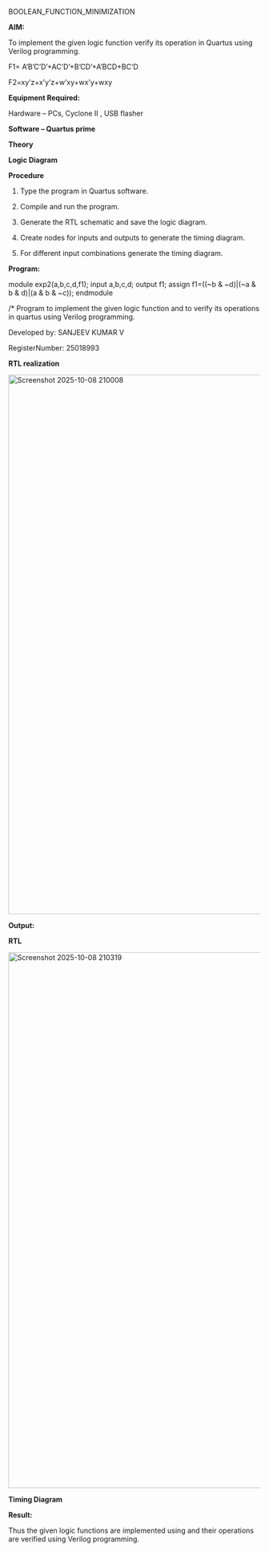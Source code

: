 BOOLEAN_FUNCTION_MINIMIZATION

**AIM:**

To implement the given logic function verify its operation in Quartus using Verilog programming.

F1= A’B’C’D’+AC’D’+B’CD’+A’BCD+BC’D 

F2=xy’z+x’y’z+w’xy+wx’y+wxy

**Equipment Required:**

Hardware – PCs, Cyclone II , USB flasher

**Software – Quartus prime**

**Theory**

**Logic Diagram**

**Procedure**

1.	Type the program in Quartus software.

2.	Compile and run the program.

3.	Generate the RTL schematic and save the logic diagram.

4.	Create nodes for inputs and outputs to generate the timing diagram.

5.	For different input combinations generate the timing diagram.


**Program:**

module exp2(a,b,c,d,f1);
input a,b,c,d;
output f1;
assign f1=((~b & ~d)|(~a & b & d)|(a & b & ~c));
endmodule


/* Program to implement the given logic function and to verify its operations in quartus using Verilog programming. 

Developed by: SANJEEV KUMAR V

RegisterNumber: 25018993


**RTL realization**

<img width="1917" height="1076" alt="Screenshot 2025-10-08 210008" src="https://github.com/user-attachments/assets/2b7eff2e-7a9a-4e06-a616-f87accad59ce" />

**Output:**

**RTL**

<img width="1919" height="1069" alt="Screenshot 2025-10-08 210319" src="https://github.com/user-attachments/assets/2a6007d5-4a44-4529-9596-c985da1ecfe1" />

**Timing Diagram**

**Result:**

Thus the given logic functions are implemented using and their operations are verified using Verilog programming.

